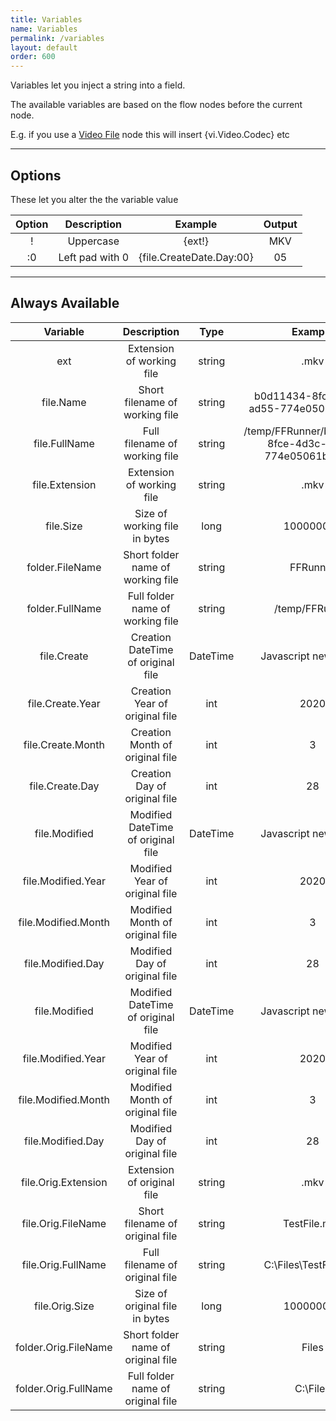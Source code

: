 ```yaml
---
title: Variables
name: Variables
permalink: /variables
layout: default
order: 600
---
```


Variables let you inject a string into a field.  

The available variables are based on the flow nodes before the current node.   

E.g. if you use a [Video File](/plugins/video-nodes/video-file) node this will insert {vi.Video.Codec} etc

---

## Options
These let you alter the the variable value

| Option | Description | Example | Output |
| :---: | :---: | :---: | :---: |
| ! | Uppercase | {ext!} | MKV |
| :0 | Left pad with 0 | {file.CreateDate.Day:00} | 05 |

---

## Always Available

| Variable | Description | Type | Example |
| :---: | :---: | :---: | :---: |
| ext | Extension of working file | string | .mkv |
| file.Name | Short filename of working file | string | b0d11434-8fce-4d3c-ad55-774e05061bdf.mkv |
| file.FullName | Full filename of working file | string | /temp/FFRunner/b0d11434-8fce-4d3c-ad55-774e05061bdf.mkv |
| file.Extension | Extension of working file | string | .mkv |
| file.Size | Size of working file in bytes | long | 100000000 |
| folder.FileName | Short folder name of working file | string | FFRunner |
| folder.FullName | Full folder name of working file | string | /temp/FFRunner |
| file.Create | Creation DateTime of original file | DateTime | Javascript new Date() |
| file.Create.Year | Creation Year of original file | int | 2020 |
| file.Create.Month | Creation Month of original file | int | 3 |
| file.Create.Day | Creation Day of original file | int | 28 |
| file.Modified | Modified DateTime of original file | DateTime | Javascript new Date() |
| file.Modified.Year | Modified Year of original file | int | 2020 |1
| file.Modified.Month | Modified Month of original file | int | 3 |
| file.Modified.Day | Modified Day of original file | int | 28 |
| file.Modified | Modified DateTime of original file | DateTime | Javascript new Date() |
| file.Modified.Year | Modified Year of original file | int | 2020 |
| file.Modified.Month | Modified Month of original file | int | 3 |
| file.Modified.Day | Modified Day of original file | int | 28 |
| file.Orig.Extension | Extension of original file | string | .mkv |
| file.Orig.FileName | Short filename of original file | string | TestFile.mkv |
| file.Orig.FullName | Full filename of original file | string | C:\Files\TestFile.mkv |
| file.Orig.Size | Size of original file in bytes | long | 100000000 |
| folder.Orig.FileName | Short folder name of original file | string | Files |
| folder.Orig.FullName | Full folder name of original file | string | C:\Files |
